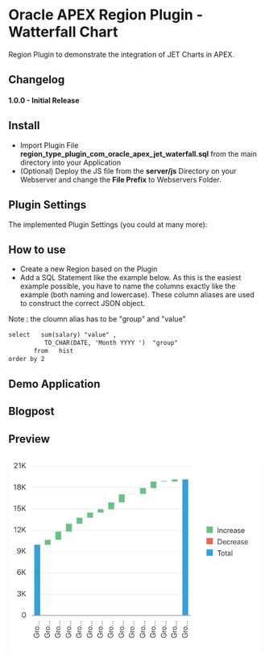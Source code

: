 # Oracle APEX Region Plugin - Watterfall Chart 
Region Plugin to demonstrate the integration of JET Charts in APEX.


## Changelog

#### 1.0.0 - Initial Release


## Install

- Import Plugin File **region_type_plugin_com_oracle_apex_jet_waterfall.sql** from the main directory into your Application
- (Optional) Deploy the JS file from the **server/js** Directory on your Webserver and change the **File Prefix** to Webservers Folder.


## Plugin Settings

The implemented Plugin Settings (you could at many more):

## How to use
- Create a new Region based on the Plugin
- Add a SQL Statement like the example below. As this is the easiest example possible, you have to name the columns exactly like the example (both naming and lowercase). These column aliases are used to construct the correct JSON object.

Note :  the cloumn alias has to be "group" and "value"

```
select   sum(salary) "value" , 
          TO_CHAR(DATE, 'Month YYYY ')  "group"
       from   hist
order by 2 
```

## Demo Application


## Blogpost


## Preview
## ![](https://github.com/shibins/apex-plugin-chart-waterfall/raw/master/preview.png)
